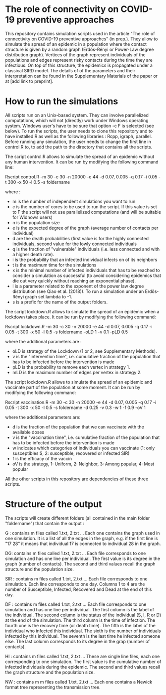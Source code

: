 # The role of connectivity on COVID-19 preventive approaches

This repository contains simulation scripts used in the article "The role of connectivity on COVID-19 preventive approaches" (in prep.). 
They allow to simulate the spread of an epidemic in a population where the contact structure is given by a random graph (Erdős-Rényi or Power-Law degree distribution graph). Vertices of the graph represent individuals of the populations and edges represent risky contacts during the time they are infectious. On top of this structure, the epidemics is propagated under a classical SIRD model. The details of of the parameters and their interpretation can be found in the Supplementary Materials of the paper or at [add link to preprint].


# How to run the simulations
All scripts run on an Unix-based system. They can involve parallelized computations, which will not (directly) work under Windows operating system. Windows user's have to be sure that option -c F is selected (see below). 
To run the scripts, the user needs to clone this repository and to have installed R as well as the following libraries : Rcpp, igraph, parallel.
Before running any simulation, the user needs to change the first line in control.R to, to add the path to the directory that contains all the scripts.


The script control.R allows to simulate the spread of an epidemic without any human intervention. 
It can be run by modifying the following command line: 

Rscript control.R -m 30 -c 30 -n 20000 -e 44 -d 0.07, 0.005 -q 0.17  -i 0.05 -t 300 -x 50 -l 0.5 -s foldername  

where : 
 - m is the number of independent simulations you want to run
 - c is the number of cores to be used to run the script. If this value is set to F the script will not use parallelized computations (and will be suitable for Widnows users)
 - n is the population size
 - e is the expected degree of the graph (average number of contacts per individual)
 - d are the death probabilities (first value is for the highly connected individuals, second value for the lowly connected individuals
 - q is the fraction of "vulnerable" individuals (i.e. less  connected and with a higher death rate).
 - i is the probability that an infected individual infects on of its neighbors
 - t is the maximum time for the simulations
 - x is the minimal number of infected individuals that has to be reached to consider a simulation as successful (to avoid considering epidemics that die out very quickly without reaching an exponential phase). 
 - l is a parameter related to the exponent of the power law degree distribution (see Qiao et al. (2018)). To run a simulation under an Erdős-Rényi graph set lambda to -1. 
 - s is a prefix for the name of the output folders. 

The script lockdown.R allows to simulate the spread of an epidemic when a lockdown takes place. It can be run by  modifying  the following command:

Rscript lockdown.R -m 30 -c 30 -n 20000 -e 44 -d 0.07, 0.005 -q 0.17  -i 0.05 -t 300 -x 50 -l 0.5 -s foldername -oLD 1 -v 0.1 -pLD 0.5

where the additional parameters are : 
 - oLD is strategy of the Lockdown (1 or 2, see Supplementary Methods).
 - v is the "intervention time", i.e. cumulative fraction of the population that has to be infected  before the intervention is made  
 - pLD is the probability to remove each vertex in strategy 1. 
 - mLD is the maximum number of edges per vertex in strategy 2.

The script lockdown.R allows to simulate the spread of an epidemic and vaccinate part of the population at some moment. It can be run by  modifying  the following command:

Rscript vaccination.R  -m 30 -c 30 -n 20000 -e 44 -d 0.07, 0.005 -q 0.17 -i 0.05 -t 300 -x 50 -l 0.5 -s foldername -d 0.25 -v 0.3 -w 1 -f 0.9 -oV 1

where the additional parameters are: 
 - d is the fraction of the population that we can vaccinate with the available doses
 - v is the  "vaccination time", i.e. cumulative fraction of the population that has to be infected  before the intervention is made
 - w indicates which categories of individuals you can vaccinate (1: only susceptibles S, 2: susceptible, recovered or infected SIR)
 - f is the efficacy of the vaccin
 - oV is the strategy,  1: Uniform, 2: Neighbor, 3: Among popular, 4: Most popular
 


All the other scripts in this repository are dependencies of these three scripts. 

# Structure of the output

The scripts will create different folders (all contained in the main folder "foldername") that contain the output : 

G : contains m files called 1.txt, 2.txt ... Each one contains the graph used in one simulation. It is a list of all the edges in the graph, e.g. if the first line is "17 28" it means that individual 17 is connected to individual 28 in the graph.

DG:  contains m files called 1.txt, 2.txt ... Each file corresponds to one simulation and has one line per individual. The first value is its degree in the graph (number of contacts). The second and third values recall the graph structure and the population size.

SIR : contains m files called 1.txt, 2.txt ... Each file corresponds to one simulation. Each line corresponds to one day. Columns 1 to 4 are the number of Susceptible, Infected, Recovered and Dead at the end of this day. 

DF : contains m files called 1.txt, 2.txt ... Each file corresponds to one simulation and has one line per individual. The first column is the label of the individual. The second column is the status of the individual (S, I, R or D) at the end of the simulation. The third column is the time of infection. The fourth one is the recovery time (or death time). The fifth is the label of the individual who infected this individual. The sixth is the number of individuals infected by this individual. The seventh is the last time he infected someone else. The last column corresponds to its degree in the grap (number of contacts).

HI : contains m files called 1.txt, 2.txt ...  These are single line files, each one corresponding to one simulation. The first value is the cumulative number of infected individuals during the epidemic. The second and third values recall the graph structure and the population size.

NW : contains m  m files called 1.txt, 2.txt ... Each one contains a Newick format tree representing the transmission tree.





